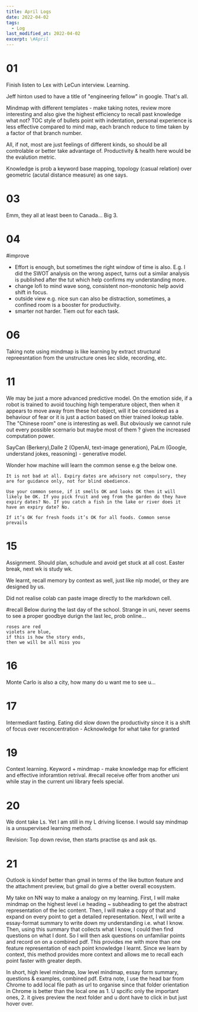```yaml
---
title: April Logs
date: 2022-04-02
tags:
  - Log
last_modified_at: 2022-04-02
excerpt: \#April 
---
```


# 01

Finish listen to Lex with LeCun interview. Learning.

Jeff hinton used to have a title of "engineering fellow" in google. That's all.

Mindmap with different templates - make taking notes, review more interesting and also give the highest efficiency to recall past knowledge 
what not? TOC style of bullets point with indentation, personal experience is less effective compared to mind map, each branch reduce to time taken by a factor of that branch number.

All, if not, most are just feelings of different kinds, so should be all controlable or better take advantage of. Productivity & health here would be the evalution metric.

Knowledge is prob a keyword base mapping, topology (casual relation) over geometric (acutal distance measure) as one says.

# 03

Emm, they all at least been to Canada... Big 3.

# 04

\#improve
- Effort is enough, but sometimes the right window of time is also. E.g. I did the SWOT analysis on the wrong aspect, turns out a similar analysis is published after the tut which help confirms my understanding more.
- change lofi to mind wave song, consistent non-monotonic help aovid shift in focus.
- outside view e.g. nice sun can also be distraction, sometimes, a confined room is a booster for productivity.
- smarter not harder. Tiem out for each task.

# 06

Taking note using mindmap is like learning by extract structural repreesntation from the unstructure ones lec slide, recording, etc.

# 11

We may be just a more advanced predictive model. On the emotion side, if a robot is trained to avoid touching high temperature object, then when it appears to move away from these hot object, will it be considered as a behaviour of fear or it is just a action based on thier trained lookup table.
The "Chinese room" one is interesting as well. But obviously we cannot rule out every possible scernario but maybe most of them ? given the increased computation power.

SayCan (Berkery),Dalle 2 (OpenAI, text-image generation), PaLm (Google, understand jokes, reasoning) - generative model.

Wonder how machine will learn the common sense e.g the below one.
```
It is not bad at all. Expiry dates are advisory not compulsory, they are for guidance only, not for blind obedience.

Use your common sense, if it smells OK and looks OK then it will likely be OK. If you pick fruit and veg from the garden do they have expiry dates? No. If you catch a fish in the lake or river does it have an expiry date? No.

If it’s OK for fresh foods it’s OK for all foods. Common sense prevails
```

# 15

Assignment. Should plan, schudule and avoid get stuck at all cost. Easter break, next wk is study wk.

We learnt, recall memory by context as well, just like nlp model, or they are designed by us.

Did not realise colab can paste image directly to the markdown cell.

\#recall
Below during the last day of the school.
Strange in uni, never seems to see a proper goodbye durign the last lec, prob online...
```
roses are red
violets are blue,
if this is how the story ends,
then we will be all miss you
```
# 16

Monte Carlo is also a city, how many do u want me to see u...

# 17

Intermediant fasting. Eating did slow down the productivity since it is a shift of focus over reconcentration - Acknowledge for what take for granted


# 19

Context learning. Keyword + mindmap - make knowledge map for efficient and effective inforamtion retrival.
\#recall receive offer from another uni while stay in the current uni library feels special.

# 20

We dont take Ls. Yet I am still in my L driving license.
I would say mindmap is a unsupervised learning method.

Revision: Top down revise, then starts practise qs and ask qs.

# 21

Outlook is kindof better than gmail in terms of the like button feature and the attachment preview, but gmail do give a better overall ecosystem.

My take on NN way to make a analogy on my learning.
First, I will make mindmap on the highest level i.e heading ~ subheading to get the abstract representation of the lec content.
Then, I will make a copy of that and expand on every point to get a detailed representation.
Next, I will write a essay-format summary to write down my understanding i.e. what I know.
Then, using this summary that collects what I know, I could then find questions on what I dont.
So I will then ask questions on unfamiliar points and record on on a combined pdf.
This provides me with more than one feature representation of each point knowledge I learnt.
Since we learn by context, this method provides more context and allows me to recall each point faster with greater depth.

In short, high level mindmap, low level mindmap, essay form summary, questions & examples, combined pdf.
Extra note, I use the head bar from Chrome to add local file path as url to organise since that folder orientation in Chrome is better than the 
local one as 1. U spcific only the important ones, 2. it gives preview the next folder and u dont have to click in but just hover over.
